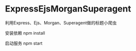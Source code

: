 # ExpressEjsMorganSuperagent
利用Express、Ejs、Morgan、Superagent做的标题小爬虫

安装依赖
npm install 

启动服务
npm start
